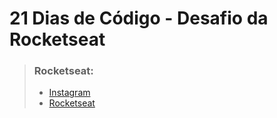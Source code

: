# 21 Dias de Código - Desafio da Rocketseat

> ### Rocketseat:
> - [Instagram](https://www.instagram.com/rocketseat_oficial)
> - [Rocketseat](https://www.rocketseat.com.br/)
